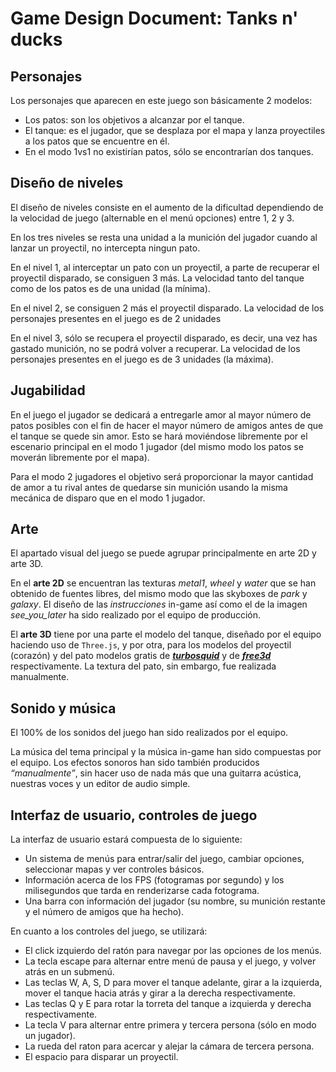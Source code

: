 # Game Design Document: Tanks n' ducks

## Personajes

Los personajes que aparecen en este juego son básicamente 2 modelos:

- Los patos: son los objetivos a alcanzar por el tanque.
- El tanque: es el jugador, que se desplaza por el mapa y lanza
  proyectiles a los patos que se encuentre en él. 
- En el modo 1vs1 no existirían patos, sólo se encontrarían dos tanques.

## Diseño de niveles

El diseño de niveles consiste en el aumento de la dificultad dependiendo de la
velocidad de juego (alternable en el menú opciones) entre 1, 2 y 3.

En los tres niveles se resta una unidad a la munición del jugador cuando al
lanzar un proyectil, no intercepta ningun pato.

En el nivel 1, al interceptar un pato con un proyectil, a parte de recuperar
el proyectil disparado, se consiguen 3 más. La velocidad tanto del tanque como
de los patos es de una unidad (la mínima).

En el nivel 2, se consiguen 2 más el proyectil disparado. La velocidad de los
personajes presentes en el juego es de 2 unidades

En el nivel 3, sólo se recupera el proyectil disparado, es decir, una vez has
gastado munición, no se podrá volver a recuperar. La velocidad de los
personajes presentes en el juego es de 3 unidades (la máxima).

## Jugabilidad

En el juego el jugador se dedicará a entregarle amor al mayor número
de patos posibles con el fin de hacer el mayor número de amigos antes
de que el tanque se quede sin amor. Esto se hará moviéndose libremente
por el escenario principal en el modo 1 jugador (del mismo modo los
patos se moverán libremente por el mapa).

Para el modo 2 jugadores el objetivo será proporcionar la mayor
cantidad de amor a tu rival antes de quedarse sin munición usando la
misma mecánica de disparo que en el modo 1 jugador.

## Arte

El apartado visual del juego se puede agrupar principalmente en arte
2D y arte 3D.

En el **arte 2D** se encuentran las texturas *metal1*, *wheel* y
*water* que se han obtenido de fuentes libres, del mismo modo que las
skyboxes de *park* y *galaxy*. El diseño de las *instrucciones*
in-game así como el de la imagen *see_you_later* ha sido realizado por
el equipo de producción.

El **arte 3D** tiene por una parte el modelo del tanque, diseñado por el
equipo haciendo uso de `Three.js`, y por otra, para los modelos del
proyectil (corazón) y del pato modelos gratis
de [***turbosquid***](www.turbosquid.com) y
de [***free3d***](www.free3d.com) respectivamente. La textura del
pato, sin embargo, fue realizada manualmente.

## Sonido y música

El 100% de los sonidos del juego han sido realizados por el equipo.

La música del tema principal y la música in-game han sido compuestas
por el equipo. Los efectos sonoros han sido también producidos
*“manualmente”*, sin hacer uso de nada más que una guitarra acústica,
nuestras voces y un editor de audio simple.

## Interfaz de usuario, controles de juego

La interfaz de usuario estará compuesta de lo siguiente:

- Un sistema de menús para entrar/salir del juego, cambiar opciones, seleccionar mapas y ver controles básicos.
- Información acerca de los FPS (fotogramas por segundo) y los milisegundos que tarda en renderizarse cada fotograma.
- Una barra con información del jugador (su nombre, su munición restante y el número de amigos que ha hecho).

En cuanto a los controles del juego, se utilizará:

- El click izquierdo del ratón para navegar por las opciones de los menús.
- La tecla escape para alternar entre menú de pausa y el juego, y volver atrás en un submenú.
- Las teclas W, A, S, D para mover el tanque adelante, girar a la izquierda, mover el tanque hacia atrás y girar a la derecha respectivamente.
- Las teclas Q y E para rotar la torreta del tanque a izquierda y derecha respectivamente.
- La tecla V para alternar entre primera y tercera persona (sólo en modo un jugador).
- La rueda del raton para acercar y alejar la cámara de tercera persona.
- El espacio para disparar un proyectil.

<!-- Adjuntar diagrama de clases -->
